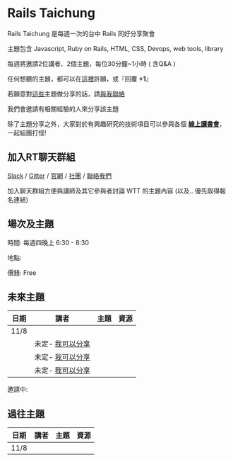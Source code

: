 # Rails Taichung

Rails Taichung 是每週一次的台中 Rails 同好分享聚會

主題包含 Javascript, Ruby on Rails, HTML, CSS, Devops, web tools, library

每週將邀請2位講者、2個主題，每位30分鐘~1小時 ( 含Q&A )

任何想聽的主題，都可以在[這裡](https://github.com/railstaichung/railstaichung.github.io/issues)許願，或『回覆 __+1__』

若願意對[這些](https://github.com/railstaichung/railstaichung.github.io/issues)主題做分享的話，請[與我聯絡](https://m.me/leo424y)

我們會邀請有相關經驗的人來分享該主題

除了主題分享之外，大家對於有興趣研究的技術項目可以參與各個 [**線上讀書會**](https://goo.gl/mQbjWw)，一起組團打怪!

## 加入RT聊天群組
[Slack](https://rortc.herokuapp.com/) /  [Gitter](https://gitter.im/railstaichung/) /
[官網](http://rails-taichung.com/) / [社團](https://www.facebook.com/groups/RORTaichung/) / [聯絡我們](mailto:rails.taichung@gmail.com)

加入聊天群組方便與講師及其它參與者討論 WTT 的主題內容 (以及.. 優先取得報名連結)

## 場次及主題
時間: 每週四晚上 6:30 - 8:30

地點:

價錢: Free

## 未來主題

日期|講者|主題|資源
----|----|----|----
11/8|||
||未定- [我可以分享](http://m.me/leo424y)|
||未定- [我可以分享](http://m.me/leo424y)|
||未定- [我可以分享](http://m.me/leo424y)|

邀請中:


## 過往主題

日期|講者|主題|資源
----|----|----|----
11/8|||
